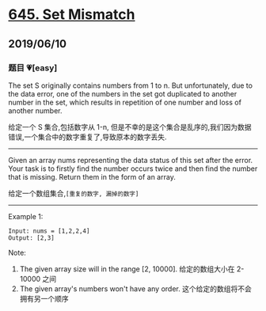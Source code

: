 # [645. Set Mismatch](https://leetcode.com/problems/set-mismatch/)

## 2019/06/10

### 题目 💗[easy]

The set S originally contains numbers from 1 to n. But unfortunately, due to the data error, one of the numbers in the set got duplicated to another number in the set, which results in repetition of one number and loss of another number.

给定一个 S 集合,包括数字从 1-n, 但是不幸的是这个集合是乱序的,我们因为数据错误,一个集合中的数字重复了,导致原本的数字丢失.

---

Given an array nums representing the data status of this set after the error. Your task is to firstly find the number occurs twice and then find the number that is missing. Return them in the form of an array.

给定一个数组集合,`[重复的数字, 漏掉的数字]`

---

Example 1:

```b
Input: nums = [1,2,2,4]
Output: [2,3]
```

Note:

1. The given array size will in the range [2, 10000].
   给定的数组大小在 2-10000 之间
2. The given array's numbers won't have any order.
   这个给定的数组将不会拥有另一个顺序

